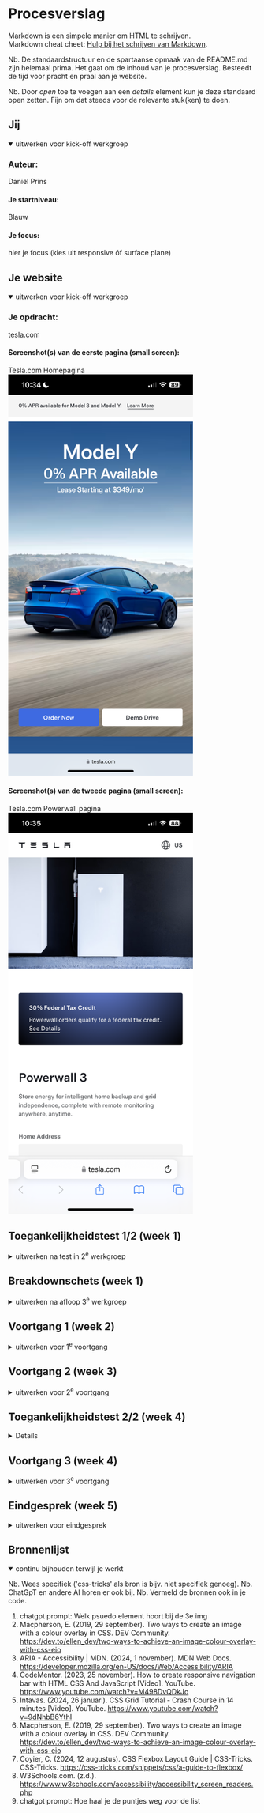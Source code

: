 # Procesverslag
Markdown is een simpele manier om HTML te schrijven.  
Markdown cheat cheet: [Hulp bij het schrijven van Markdown](https://github.com/adam-p/markdown-here/wiki/Markdown-Cheatsheet).

Nb. De standaardstructuur en de spartaanse opmaak van de README.md zijn helemaal prima. Het gaat om de inhoud van je procesverslag. Besteedt de tijd voor pracht en praal aan je website.

Nb. Door *open* toe te voegen aan een *details* element kun je deze standaard open zetten. Fijn om dat steeds voor de relevante stuk(ken) te doen.





## Jij

<details open>
  <summary>uitwerken voor kick-off werkgroep</summary>

  ### Auteur:
 Daniël Prins

  #### Je startniveau:
  Blauw

  #### Je focus:
  hier je focus (kies uit responsive óf surface plane)
 
</details>





## Je website

<details open>
  <summary>uitwerken voor kick-off werkgroep</summary>

  ### Je opdracht:
  tesla.com

  #### Screenshot(s) van de eerste pagina (small screen): 
  Tesla.com Homepagina
  <img src="images/Home_pagina_tesla.PNG" width="375px" alt="De home pagina van Tesla">

  #### Screenshot(s) van de tweede pagina (small screen):
  Tesla.com Powerwall pagina
  <img src="images/Powerwall_pagina_tesla.PNG" width="375px" alt="Powerwall pagina van Tesla">
 
</details>



## Toegankelijkheidstest 1/2 (week 1)

<details>
  <summary>uitwerken na test in 2<sup>e</sup> werkgroep</summary>

  ### Bevindingen
Ik begon de WCAG-test door de screenreader in te schakelen. In het begin had ik geen idee wat ik aan het doen was. De toetsen waren totaal niet duidelijk voor me, maar na een tijdje begon ik er langzaam aan gewend te raken en ging het steeds soepeler. De Tesla-pagina is behoorlijk minimalistisch, dus er gebeurde niet veel, wat het gebruik van de screenreader een stuk gemakkelijker maakte. Wat me opviel, zowel bij mijn screenreader als bij die van Brita, met wie ik de opdracht samen deed, was dat er enorm veel werd voorgelezen dat niet zichtbaar was op de pagina. Er werd veel extra informatie gedeeld over afbeeldingen die helemaal niet relevant waren voor wat je zag. Ook merkte ik dat de screenreader bij sommige afbeeldingen informatie gaf die van de hele site kwam, terwijl ik alleen maar wilde weten wat die ene afbeelding betekende. Ik vond het zelf best lastig.

</details>



## Breakdownschets (week 1)

<details>
  <summary>uitwerken na afloop 3<sup>e</sup> werkgroep</summary>

  ### de hele pagina: 
  <img src="images/Schets_ontleding_website.png" width="375px" alt="breakdown van de hele pagina als schets">
  Ik heb de breakdown schets uitgetekent, want ik vind het dan makkelijker en overzichtelijker om te begrijpen wat elk deel van de website inhoudt. Dus hierboven zie je mijn getekende break down schets


</details>





## Voortgang 1 (week 2)

<details>
  <summary>uitwerken voor 1<sup>e</sup> voortgang</summary>

  ### Stand van zaken
  Ik had een lastige start. Ik wilde in eerste instantie de website dopper kiezen, maar merkte na de eerste week dat die gewoon veel te hoog gegrepen was voor de piste waar ik op bevind. Ik wist hier nog niet zo goed welke website ik wel moest kiezen.


  ### Verslag van meeting
  hier na afloop snel de uitkomsten van de meeting vastleggen

  - Snel een nieuwe website vinden
  - Een begin maken

</details>





## Voortgang 2 (week 3)

<details>
  <summary>uitwerken voor 2<sup>e</sup> voortgang</summary>

  ### Stand van zaken
  Hier liep ik echt enorm achter. Door mijn uitstel gedrag en door het kiezen van een te lastige website had ik gewoon nogsteeds niks staan. Hierdoor heb ik op een ander moment hulp gekregen van de student assistenten en ben daardoor wel echt enorm verder geholpen.


  ### Verslag van meeting
  - Keihard aan de bak gaan
  - Heel snel beginnen nu je de website hebt uitgekozen

</details>





## Toegankelijkheidstest 2/2 (week 4)

<details>

 <img src="images/WCAG1.png" width="375px" alt="1e pagina WCAG-test">
 <img src="images/WCAG2.png" width="375px" alt="2e pagina WCAG-test">
 <img src="images/WCAG3.png" width="375px" alt="3e pagina WCAG-test">
 <img src="images/WCAG4.png" width="375px" alt="4e pagina WCAG-test">
 <img src="images/WCAG5.png" width="375px" alt="5e pagina WCAG-test">

  ### Bevindingen
  - Contrast heb ik verbeterd
  - Ik heb meer nagedacht over een overzichtelijke screenplay
  - Mijn screenplay taal staat in het engels, maar de alternatieve tekst is in het nederlands, dus ik moet een van de twee aanpassen

</details>





## Voortgang 3 (week 4)

<details>
  <summary>uitwerken voor 3<sup>e</sup> voortgang</summary>

  ### Stand van zaken
  Ik ben echt opgeschoten, maar ik ben super bang dat ik het niet ga halen. Het is wel echt mijn eigen schuld door te weinig tijd te stoppen in FED. Ik vind wat ik er mee kan super cool, maar het ligt me gewoon niet. Daardoor besteed ik liever tijd aan iets wat ik leuk vind ookal is dat echt de slechtste oplossing. 



  ### Verslag van meeting
  hier na afloop snel de uitkomsten van de meeting vastleggen

  - Inhaalsprint maken, want anders red je het niet

</details>





## Eindgesprek (week 5)

<details>
  <summary>uitwerken voor eindgesprek</summary>

  ### Je uitkomst - karakteristiek screenshots:
  <img src="images/Tesla_nieuwe_home.png" width="375px" alt="uitomst opdracht homepagina">
Ik ben tevreden, maar niet volledig blij met het eindresultaat. Ik denk dat ik vanaf het begin veel meer tijd had moeten steken in het proces. Vaak denk ik dat het wel goedkomt, maar op een gegeven moment blijkt dat toch niet het geval te zijn, en dan zit ik met de gevolgen. Dat was hier zeker het geval. Het is me gewoon niet gelukt om alles voor week 5 af te krijgen. Nu, tijdens de herkansing, ben ik echt hard aan de slag gegaan en ben daar wel tevreden over. Maar als ik terugkijk op mijn leerproces, weet ik dat het beter had gekund. Toch ben ik echt blij met hoe mijn website werkt en eruitziet.

  ### Dit ging goed/Heb ik geleerd: 
  <img src="images/Css_foto.png" width="375px" alt="Mijn css code waar ik trots op mag zijn">
Wat ik heb geleerd, is echt ontzettend veel. Ik ben misschien geen meester in CSS, maar ik heb zeker grote stappen gezet. Waar ik eerst elke keer weer flexbox moest opzoeken, kan ik nu in één keer zeggen waar ik iets wil plaatsen, zonder het internet te raadplegen. Ik vind wel dat ik trots mag zijn, maar ik blijf ook kritisch op mezelf. Dit vak heeft me echt geleerd dat het niet altijd vanzelf goedkomt en dat je alles zelf in handen hebt. Ik had eerst niks ingeleverd, dus helaas niet gehaald, maar dat betekent ook dat ik de enige ben die het kan veranderen. Daarom heb ik mijn uiterste best gedaan om er toch iets van te maken.

  ### Dit was lastig/Is niet gelukt:
  Korte omschrijving met plaatjes

  <img src="images/Tesla_slecht.png" width="375px" alt="dit is me helaas niet gelukt">
  Er blijven constant dingen die ik zou willen verbeteren of mooier had willen maken. Bijvoorbeeld dat het me maar niet lukte om het Tesla-logo goed in beeld te krijgen, of dat de H1 bovenaan ineens verdwijnt op mobiel. Ik denk ook dat als ik eerder om hulp had gevraagd of gewoon eerder was begonnen, ik het echt veel toffer had kunnen maken.
</details>





## Bronnenlijst

<details open>
  <summary>continu bijhouden terwijl je werkt</summary>

  Nb. Wees specifiek ('css-tricks' als bron is bijv. niet specifiek genoeg). 
  Nb. ChatGpT en andere AI horen er ook bij.
  Nb. Vermeld de bronnen ook in je code.

  1. chatgpt prompt: Welk psuedo element hoort bij de 3e img
  2. Macpherson, E. (2019, 29 september). Two ways to create an image with a colour overlay in CSS. DEV Community. https://dev.to/ellen_dev/two-ways-to-achieve-an-image-colour-overlay-with-css-eio
  3. ARIA - Accessibility | MDN. (2024, 1 november). MDN Web Docs. https://developer.mozilla.org/en-US/docs/Web/Accessibility/ARIA
  4. CodeMentor. (2023, 25 november). How to create responsive navigation bar with HTML CSS And JavaScript [Video]. YouTube. https://www.youtube.com/watch?v=M498DvQDkJo
  5. Intavas. (2024, 26 januari). CSS Grid Tutorial - Crash Course in 14 minutes [Video]. YouTube. https://www.youtube.com/watch?v=9dNhbB6YthI
  6. Macpherson, E. (2019, 29 september). Two ways to create an image with a colour overlay in CSS. DEV Community. https://dev.to/ellen_dev/two-ways-to-achieve-an-image-colour-overlay-with-css-eio
  7. Coyier, C. (2024, 12 augustus). CSS Flexbox Layout Guide | CSS-Tricks. CSS-Tricks. https://css-tricks.com/snippets/css/a-guide-to-flexbox/
  8. W3Schools.com. (z.d.). https://www.w3schools.com/accessibility/accessibility_screen_readers.php
  9. chatgpt prompt: Hoe haal je de puntjes weg voor de list

</details>
